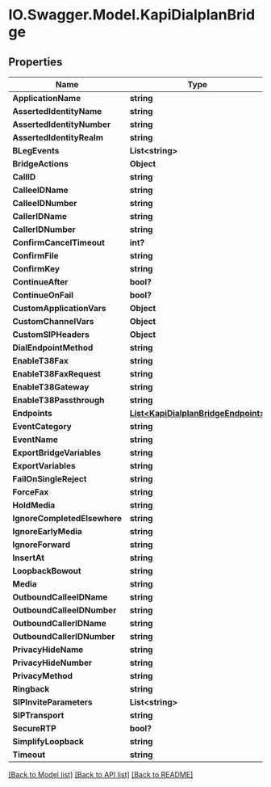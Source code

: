 # IO.Swagger.Model.KapiDialplanBridge
## Properties

Name | Type | Description | Notes
------------ | ------------- | ------------- | -------------
**ApplicationName** | **string** |  | 
**AssertedIdentityName** | **string** |  | [optional] 
**AssertedIdentityNumber** | **string** |  | [optional] 
**AssertedIdentityRealm** | **string** |  | [optional] 
**BLegEvents** | **List&lt;string&gt;** |  | [optional] 
**BridgeActions** | **Object** |  | [optional] 
**CallID** | **string** |  | 
**CalleeIDName** | **string** |  | [optional] 
**CalleeIDNumber** | **string** |  | [optional] 
**CallerIDName** | **string** |  | [optional] 
**CallerIDNumber** | **string** |  | [optional] 
**ConfirmCancelTimeout** | **int?** |  | [optional] 
**ConfirmFile** | **string** |  | [optional] 
**ConfirmKey** | **string** |  | [optional] 
**ContinueAfter** | **bool?** |  | [optional] 
**ContinueOnFail** | **bool?** |  | [optional] 
**CustomApplicationVars** | **Object** |  | [optional] 
**CustomChannelVars** | **Object** |  | [optional] 
**CustomSIPHeaders** | **Object** |  | [optional] 
**DialEndpointMethod** | **string** |  | [optional] 
**EnableT38Fax** | **string** |  | [optional] 
**EnableT38FaxRequest** | **string** |  | [optional] 
**EnableT38Gateway** | **string** |  | [optional] 
**EnableT38Passthrough** | **string** |  | [optional] 
**Endpoints** | [**List&lt;KapiDialplanBridgeEndpoint&gt;**](KapiDialplanBridgeEndpoint.md) |  | 
**EventCategory** | **string** |  | [optional] 
**EventName** | **string** |  | [optional] 
**ExportBridgeVariables** | **string** |  | [optional] 
**ExportVariables** | **string** |  | [optional] 
**FailOnSingleReject** | **string** |  | [optional] 
**ForceFax** | **string** |  | [optional] 
**HoldMedia** | **string** |  | [optional] 
**IgnoreCompletedElsewhere** | **string** |  | [optional] 
**IgnoreEarlyMedia** | **string** |  | [optional] 
**IgnoreForward** | **string** |  | [optional] 
**InsertAt** | **string** |  | [optional] 
**LoopbackBowout** | **string** |  | [optional] 
**Media** | **string** |  | [optional] 
**OutboundCalleeIDName** | **string** |  | [optional] 
**OutboundCalleeIDNumber** | **string** |  | [optional] 
**OutboundCallerIDName** | **string** |  | [optional] 
**OutboundCallerIDNumber** | **string** |  | [optional] 
**PrivacyHideName** | **string** |  | [optional] 
**PrivacyHideNumber** | **string** |  | [optional] 
**PrivacyMethod** | **string** |  | [optional] 
**Ringback** | **string** |  | [optional] 
**SIPInviteParameters** | **List&lt;string&gt;** |  | [optional] 
**SIPTransport** | **string** |  | [optional] 
**SecureRTP** | **bool?** |  | [optional] 
**SimplifyLoopback** | **string** |  | [optional] 
**Timeout** | **string** |  | [optional] 

[[Back to Model list]](../README.md#documentation-for-models) [[Back to API list]](../README.md#documentation-for-api-endpoints) [[Back to README]](../README.md)

